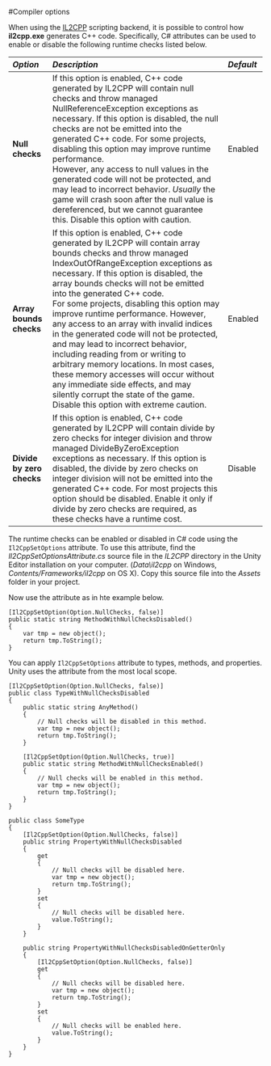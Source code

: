 #Compiler options

When using the [IL2CPP](IL2CPP) scripting backend, it is possible to control how __il2cpp.exe__ generates C++ code. Specifically, C# attributes can be used to enable or disable the following runtime checks listed below.

| **_Option_** | **_Description_** | **_Default_** | 
|:---|:---|:---| 
|__Null checks__ | If this option is enabled, C++ code generated by IL2CPP will contain null checks and throw managed NullReferenceException exceptions as necessary. If this option is disabled, the null checks are not be emitted into the generated C++ code. For some projects, disabling this option may improve runtime performance. <br/>However, any access to null values in the generated code will not be protected, and may lead to incorrect behavior. _Usually_ the game will crash soon after the null value is dereferenced, but we cannot guarantee this. Disable this option with caution. | Enabled | 
|__Array bounds checks__ | If this option is enabled, C++ code generated by IL2CPP will contain array bounds checks and throw managed IndexOutOfRangeException exceptions as necessary. If this option is disabled, the array bounds checks will not be emitted into the generated C++ code. <br/>For some projects, disabling this option may improve runtime performance. However, any access to an array with invalid indices in the generated code will not be protected, and may lead to incorrect behavior, including reading from or writing to arbitrary memory locations. In most cases, these memory accesses will occur without any immediate side effects, and may silently corrupt the state of the game. Disable this option with extreme caution. | Enabled | 
|__Divide by zero checks__ | If this option is enabled, C++ code generated by IL2CPP will contain divide by zero checks for integer division and throw managed DivideByZeroException exceptions as necessary. If this option is disabled, the divide by zero checks on integer division will not be emitted into the generated C++ code. For most projects this option should be disabled. Enable it only if divide by zero checks are required, as these checks have a runtime cost. | Disable | 

The runtime checks can be enabled or disabled in C# code using the `Il2CppSetOptions` attribute. To use this attribute, find the *Il2CppSetOptionsAttribute.cs* source file in the *IL2CPP* directory in the Unity Editor installation on your computer. (*Data\il2cpp* on Windows, *Contents/Frameworks/il2cpp* on OS X). Copy this source file into the *Assets* folder in your project. 

Now use the attribute as in hte example below.

```
[Il2CppSetOption(Option.NullChecks, false)]
public static string MethodWithNullChecksDisabled()
{
	var tmp = new object();
	return tmp.ToString();
}
```

You can apply `Il2CppSetOptions` attribute to types, methods, and properties. Unity uses the attribute from the most local scope.

```
[Il2CppSetOption(Option.NullChecks, false)]
public class TypeWithNullChecksDisabled
{
	public static string AnyMethod()
	{
		// Null checks will be disabled in this method.
		var tmp = new object();
		return tmp.ToString();
	}

	[Il2CppSetOption(Option.NullChecks, true)]
	public static string MethodWithNullChecksEnabled()
	{
		// Null checks will be enabled in this method.
		var tmp = new object();
		return tmp.ToString();
	}
}
```

```
public class SomeType
{
	[Il2CppSetOption(Option.NullChecks, false)]
	public string PropertyWithNullChecksDisabled
	{
		get
		{
			// Null checks will be disabled here.
			var tmp = new object();
			return tmp.ToString();
		}
		set
		{
			// Null checks will be disabled here.
			value.ToString();
		}
	}

	public string PropertyWithNullChecksDisabledOnGetterOnly
	{
		[Il2CppSetOption(Option.NullChecks, false)]
		get
		{
			// Null checks will be disabled here.
			var tmp = new object();
			return tmp.ToString();
		}
		set
		{
			// Null checks will be enabled here.
			value.ToString();
		}
	}
}
```
